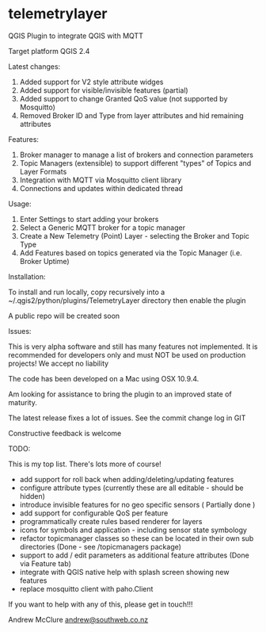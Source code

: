 telemetrylayer
==============

QGIS Plugin to integrate QGIS with MQTT


Target platform QGIS 2.4

Latest changes:

1. Added support for V2 style attribute widges
2. Added support for visible/invisible features (partial)
3. Added support to change  Granted QoS value (not supported by Mosquitto)
4. Removed Broker ID and Type from layer attributes and hid remaining attributes

Features:

1. Broker manager to manage a list of brokers and connection parameters
2. Topic Managers (extensible) to support different "types" of Topics and Layer Formats
3. Integration with MQTT via Mosquitto client library
4. Connections and updates within dedicated thread

Usage:
 
1. Enter Settings to start adding your brokers
2. Select a Generic MQTT broker for a topic manager
3. Create a New Telemetry (Point) Layer - selecting the Broker and Topic Type
4. Add Features based on topics generated via the Topic Manager (i.e. Broker Uptime)

Installation:

To install and run locally, copy recursively into a ~/.qgis2/python/plugins/TelemetryLayer directory then enable the plugin

A public repo will be created soon

Issues:

This is very alpha software and still has many features not implemented.
It is recommended for developers only and must NOT be used on production projects!
We accept no liability

The code has been developed on a Mac using OSX 10.9.4.

Am looking for assistance to bring the plugin to an improved state of maturity.

The latest release fixes a lot of issues. See the commit change log in GIT

Constructive feedback is welcome

TODO:


This is my top list. There's lots more of course!

- add support for roll back when adding/deleting/updating features
- configure attribute types (currently these are all editable - should be hidden)
- introduce invisible features for no geo specific sensors ( Partially done )
- add support for configurable QoS per feature
- programmatically create rules based renderer for layers
- icons for symbols and application - including sensor state symbology
- refactor topicmanager classes so these can be located in their own sub directories (Done - see /topicmanagers package)
- support to add / edit parameters as additional feature attributes (Done via Feature tab)
- integrate with QGIS native help with splash screen showing new features
- replace mosquitto client with paho.Client

If you want to help with any of this, please get in touch!!!

Andrew McClure <andrew@southweb.co.nz>

